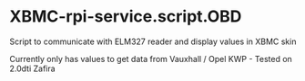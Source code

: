 # XBMC-rpi-service.script.OBD
Script to communicate with ELM327 reader and display values in XBMC skin

Currently only has values to get data from Vauxhall / Opel KWP - Tested on 2.0dti Zafira
